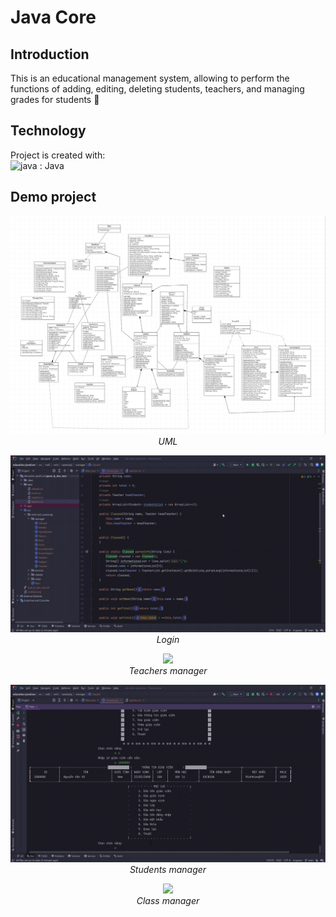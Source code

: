 # Java Core

## Introduction

This is an educational management
system, allowing to perform the functions of adding, editing,
deleting students, teachers, and managing grades for
students 💖

## Technology
Project is created with:<br/>
![java](https://skillicons.dev/icons?i=java) : Java


## Demo project


<p align="center">
  <img src="demo/UML.png" width=600><br/>
  <i>UML </i>
</p>
<p align="center">
  <img src="demo/JCore1.gif" width=600><br/>
  <i>Login</i>
</p>
<p align="center">
  <img src="demo/JCore2.gif" width=600><br/>
  <i>Teachers manager</i>
</p>
<p align="center">
  <img src="demo/JCore3.gif" width=600><br/>
  <i>Students manager</i>
</p>
<p align="center">
  <img src="demo/JCore4.gif" width=600><br/>
  <i>Class manager</i>
</p>


